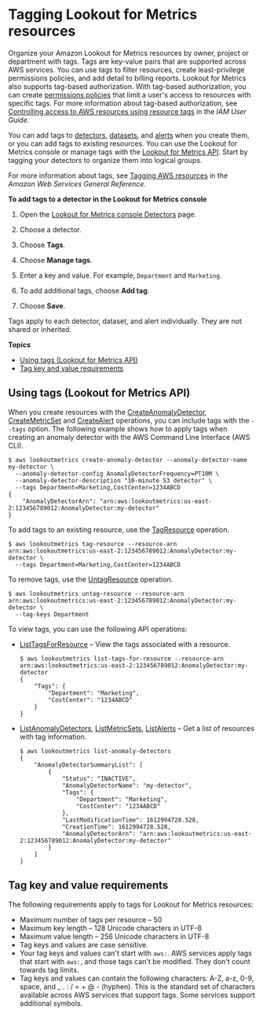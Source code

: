 # Tagging Lookout for Metrics resources<a name="detectors-tags"></a>

Organize your Amazon Lookout for Metrics resources by owner, project or department with tags\. Tags are key\-value pairs that are supported across AWS services\. You can use tags to filter resources, create least\-privilege permissions policies, and add detail to billing reports\. Lookout for Metrics also supports tag\-based authorization\. With tag\-based authorization, you can create [permissions policies](permissions-user.md) that limit a user's access to resources with specific tags\. For more information about tag\-based authorization, see [Controlling access to AWS resources using resource tags](https://docs.aws.amazon.com/IAM/latest/UserGuide/access_tags.html) in the *IAM User Guide*\.

You can add tags to [detectors](lookoutmetrics-detectors.md), [datasets](detectors-dataset.md), and [alerts](detectors-alerts.md) when you create them, or you can add tags to existing resources\. You can use the Lookout for Metrics console or manage tags with the [Lookout for Metrics API](#detectors-tags-api)\. Start by tagging your detectors to organize them into logical groups\.

For more information about tags, see [Tagging AWS resources](https://docs.aws.amazon.com/general/latest/gr/aws-tagging.html) in the *Amazon Web Services General Reference*\.

**To add tags to a detector in the Lookout for Metrics console**

1. Open the [Lookout for Metrics console Detectors](https://console.aws.amazon.com//lookoutmetrics/home#detectors) page\.

1. Choose a detector\.

1. Choose **Tags**\.

1. Choose **Manage tags**\.

1. Enter a key and value\. For example, `Department` and `Marketing`\.

1. To add additional tags, choose **Add tag**\.

1. Choose **Save**\.

Tags apply to each detector, dataset, and alert individually\. They are not shared or inherited\.

**Topics**
+ [Using tags \(Lookout for Metrics API\)](#detectors-tags-api)
+ [Tag key and value requirements](#detectors-tags-requirements)

## Using tags \(Lookout for Metrics API\)<a name="detectors-tags-api"></a>

When you create resources with the [CreateAnomalyDetector](https://docs.aws.amazon.com/lookoutmetrics/latest/api/API_CreateAnomalyDetector.html), [CreateMetricSet](https://docs.aws.amazon.com/lookoutmetrics/latest/api/API_CreateMetricSet.html) and [CreateAlert](https://docs.aws.amazon.com/lookoutmetrics/latest/api/API_CreateAlert.html) operations, you can include tags with the `--tags` option\. The following example shows how to apply tags when creating an anomaly detector with the AWS Command Line Interface \(AWS CLI\)\.

```
$ aws lookoutmetrics create-anomaly-detector --anomaly-detector-name my-detector \
  --anomaly-detector-config AnomalyDetectorFrequency=PT10M \ 
  --anomaly-detector-description "10-minute S3 detector" \
  --tags Department=Marketing,CostCenter=1234ABCD
{
    "AnomalyDetectorArn": "arn:aws:lookoutmetrics:us-east-2:123456789012:AnomalyDetector:my-detector"
}
```

To add tags to an existing resource, use the [TagResource](https://docs.aws.amazon.com/lookoutmetrics/latest/api/API_TagResource.html) operation\.

```
$ aws lookoutmetrics tag-resource --resource-arn arn:aws:lookoutmetrics:us-east-2:123456789012:AnomalyDetector:my-detector \
  --tags Department=Marketing,CostCenter=1234ABCD
```

To remove tags, use the [UntagResource](https://docs.aws.amazon.com/lookoutmetrics/latest/api/API_UntagResource.html) operation\.

```
$ aws lookoutmetrics untag-resource --resource-arn  arn:aws:lookoutmetrics:us-east-2:123456789012:AnomalyDetector:my-detector \
  --tag-keys Department
```

To view tags, you can use the following API operations:
+ [ListTagsForResource](https://docs.aws.amazon.com/lookoutmetrics/latest/api/API_ListTagsForResource.html) – View the tags associated with a resource\.

  ```
  $ aws lookoutmetrics list-tags-for-resource --resource-arn arn:aws:lookoutmetrics:us-east-2:123456789012:AnomalyDetector:my-detector
  {
      "Tags": {
          "Department": "Marketing",
          "CostCenter": "1234ABCD"
      }
  }
  ```
+ [ListAnomalyDetectors](https://docs.aws.amazon.com/lookoutmetrics/latest/api/API_ListAnomalyDetectors.html), [ListMetricSets](https://docs.aws.amazon.com/lookoutmetrics/latest/api/API_ListMetricSets.html), [ListAlerts](https://docs.aws.amazon.com/lookoutmetrics/latest/api/API_ListAlerts.html) – Get a list of resources with tag information\.

  ```
  $ aws lookoutmetrics list-anomaly-detectors
  {
      "AnomalyDetectorSummaryList": [
          {
              "Status": "INACTIVE",
              "AnomalyDetectorName": "my-detector",
              "Tags": {
                  "Department": "Marketing",
                  "CostCenter": "1234ABCD"
              },
              "LastModificationTime": 1612994728.528,
              "CreationTime": 1612994728.528,
              "AnomalyDetectorArn": "arn:aws:lookoutmetrics:us-east-2:123456789012:AnomalyDetector:my-detector"
          }
      ]
  }
  ```

## Tag key and value requirements<a name="detectors-tags-requirements"></a>

The following requirements apply to tags for Lookout for Metrics resources:
+ Maximum number of tags per resource – 50
+ Maximum key length – 128 Unicode characters in UTF\-8
+ Maximum value length – 256 Unicode characters in UTF\-8
+ Tag keys and values are case sensitive\.
+ Your tag keys and values can't start with `aws:`\. AWS services apply tags that start with `aws:`, and those tags can't be modified\. They don't count towards tag limits\.
+ Tag keys and values can contain the following characters: A\-Z, a\-z, 0\-9, space, and \_ \. : / = \+ @ \- \(hyphen\)\. This is the standard set of characters available across AWS services that support tags\. Some services support additional symbols\.